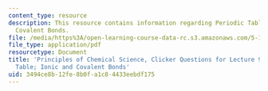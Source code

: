 ```yaml
---
content_type: resource
description: This resource contains information regarding Periodic Table; Ionic and
  Covalent Bonds.
file: /media/https%3A/open-learning-course-data-rc.s3.amazonaws.com/5-111sc-principles-of-chemical-science-fall-2014/3494ce8b12fe8b0fa1c84433eebdf175_MIT5_111F14_Lec9Clkr.pdf
file_type: application/pdf
resourcetype: Document
title: 'Principles of Chemical Science, Clicker Questions for Lecture 9: Periodic
  Table; Ionic and Covalent Bonds'
uid: 3494ce8b-12fe-8b0f-a1c8-4433eebdf175
---
```

